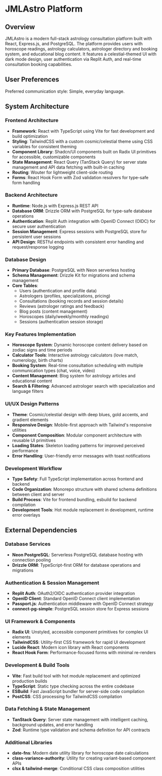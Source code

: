 # JMLAstro Platform

## Overview

JMLAstro is a modern full-stack astrology consultation platform built with React, Express.js, and PostgreSQL. The platform provides users with horoscope readings, astrology calculators, astrologer directory and booking system, and educational blog content. It features a celestial-themed UI with dark mode design, user authentication via Replit Auth, and real-time consultation booking capabilities.

## User Preferences

Preferred communication style: Simple, everyday language.

## System Architecture

### Frontend Architecture
- **Framework**: React with TypeScript using Vite for fast development and build optimization
- **Styling**: TailwindCSS with a custom cosmic/celestial theme using CSS variables for consistent theming
- **Component Library**: Shadcn/UI components built on Radix UI primitives for accessible, customizable components
- **State Management**: React Query (TanStack Query) for server state management and API data fetching with built-in caching
- **Routing**: Wouter for lightweight client-side routing
- **Forms**: React Hook Form with Zod validation resolvers for type-safe form handling

### Backend Architecture
- **Runtime**: Node.js with Express.js REST API
- **Database ORM**: Drizzle ORM with PostgreSQL for type-safe database operations
- **Authentication**: Replit Auth integration with OpenID Connect (OIDC) for secure user authentication
- **Session Management**: Express sessions with PostgreSQL store for persistent user sessions
- **API Design**: RESTful endpoints with consistent error handling and request/response logging

### Database Design
- **Primary Database**: PostgreSQL with Neon serverless hosting
- **Schema Management**: Drizzle Kit for migrations and schema management
- **Core Tables**: 
  - Users (authentication and profile data)
  - Astrologers (profiles, specializations, pricing)
  - Consultations (booking records and session details)
  - Reviews (astrologer ratings and feedback)
  - Blog posts (content management)
  - Horoscopes (daily/weekly/monthly readings)
  - Sessions (authentication session storage)

### Key Features Implementation
- **Horoscope System**: Dynamic horoscope content delivery based on zodiac signs and time periods
- **Calculator Tools**: Interactive astrology calculators (love match, numerology, birth charts)
- **Booking System**: Real-time consultation scheduling with multiple communication types (chat, voice, video)
- **Content Management**: Blog system for astrology articles and educational content
- **Search & Filtering**: Advanced astrologer search with specialization and language filters

### UI/UX Design Patterns
- **Theme**: Cosmic/celestial design with deep blues, gold accents, and gradient elements
- **Responsive Design**: Mobile-first approach with Tailwind's responsive utilities
- **Component Composition**: Modular component architecture with reusable UI primitives
- **Loading States**: Skeleton loading patterns for improved perceived performance
- **Error Handling**: User-friendly error messages with toast notifications

### Development Workflow
- **Type Safety**: Full TypeScript implementation across frontend and backend
- **Code Organization**: Monorepo structure with shared schema definitions between client and server
- **Build Process**: Vite for frontend bundling, esbuild for backend compilation
- **Development Tools**: Hot module replacement in development, runtime error overlays

## External Dependencies

### Database Services
- **Neon PostgreSQL**: Serverless PostgreSQL database hosting with connection pooling
- **Drizzle ORM**: TypeScript-first ORM for database operations and migrations

### Authentication & Session Management
- **Replit Auth**: OAuth2/OIDC authentication provider integration
- **OpenID Client**: Standard OpenID Connect client implementation
- **Passport.js**: Authentication middleware with OpenID Connect strategy
- **connect-pg-simple**: PostgreSQL session store for Express sessions

### UI Framework & Components
- **Radix UI**: Unstyled, accessible component primitives for complex UI elements
- **TailwindCSS**: Utility-first CSS framework for rapid UI development
- **Lucide React**: Modern icon library with React components
- **React Hook Form**: Performance-focused forms with minimal re-renders

### Development & Build Tools
- **Vite**: Fast build tool with hot module replacement and optimized production builds
- **TypeScript**: Static type checking across the entire codebase
- **ESBuild**: Fast JavaScript bundler for server-side code compilation
- **PostCSS**: CSS processing for TailwindCSS compilation

### Data Fetching & State Management
- **TanStack Query**: Server state management with intelligent caching, background updates, and error handling
- **Zod**: Runtime type validation and schema definition for API contracts

### Additional Libraries
- **date-fns**: Modern date utility library for horoscope date calculations
- **class-variance-authority**: Utility for creating variant-based component APIs
- **clsx & tailwind-merge**: Conditional CSS class composition utilities